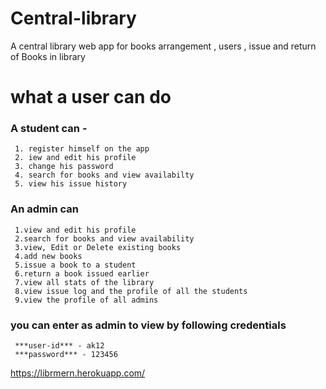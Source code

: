 # Central-library
A central library web app for books arrangement , users , issue and return of Books in library 

# what a user can do
### A student can -
     1. register himself on the app 
     2. iew and edit his profile 
     3. change his password  
     4. search for books and view availabilty  
     5. view his issue history
     
### An admin can
     1.view and edit his profile 
     2.search for books and view availability
     3.view, Edit or Delete existing books 
     4.add new books 
     5.issue a book to a student 
     6.return a book issued earlier 
     7.view all stats of the library 
     8.view issue log and the profile of all the students 
     9.view the profile of all admins
   
 ### you can enter as admin to view by following credentials
     ***user-id*** - ak12
     ***password*** - 123456
 
 https://librmern.herokuapp.com/
 
